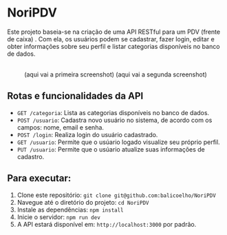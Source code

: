 # NoriPDV

Este projeto baseia-se na criação de uma API RESTful para um PDV (frente de caixa) . Com ela, os usuários podem se cadastrar, fazer login, editar e obter informações sobre seu perfil e listar categorias disponíveis no banco de dados.

<div align='center'>
<br>
(aqui vai a primeira screenshot)
(aqui vai a segunda screenshot)
<br>

</div>

## Rotas e funcionalidades da API

- `GET /categoria`: Lista as categorias disponíveis no banco de dados.
- `POST /usuario`:  Cadastra novo usuário no sistema, de acordo com os campos: nome, email e senha.
- `POST /login`: Realiza login do usuário cadastrado.
- `GET /usuario`: Permite que o usúario logado visualize seu próprio perfil.
- `PUT /usuario`: Permite que o usúario atualize suas informações de cadastro. 

## Para executar:

1. Clone este repositório: `git clone git@github.com:balicoelho/NoriPDV`
2. Navegue até o diretório do projeto: `cd NoriPDV`
3. Instale as dependências: `npm install`
4. Inicie o servidor: `npm run dev`
5. A API estará disponível em: `http://localhost:3000` por padrão.
